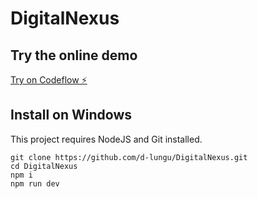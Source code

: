 # DigitalNexus

## Try the online demo

[Try on Codeflow ⚡️](https://stackblitz.com/~/github.com/d-lungu/DigitalNexus)

## Install on Windows

This project requires NodeJS and Git installed.

```
git clone https://github.com/d-lungu/DigitalNexus.git
cd DigitalNexus
npm i
npm run dev
```
